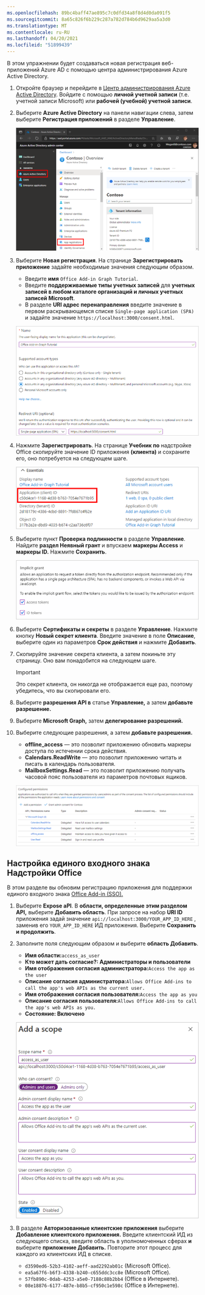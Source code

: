 ```yaml
---
ms.openlocfilehash: 89bc4baff47ae895c7c0dfd34a8f8d4d0da091f5
ms.sourcegitcommit: 8a65c826f6b229c287a782d784b6d9629aa5a3d0
ms.translationtype: MT
ms.contentlocale: ru-RU
ms.lasthandoff: 04/20/2021
ms.locfileid: "51899439"
---
```

<!-- markdownlint-disable MD002 MD041 -->

В этом упражнении будет создаваться новая регистрация веб-приложений Azure AD с помощью центра администрирования Azure Active Directory.

1. Откройте браузер и перейдите в [Центр администрирования Azure Active Directory](https://aad.portal.azure.com). Войдите с помощью **личной учетной записи** (т.е. учетной записи Microsoft) или **рабочей (учебной) учетной записи**.

1. Выберите **Azure Active Directory** на панели навигации слева, затем выберите **Регистрация приложений** в разделе **Управление**.

    ![Снимок экрана регистрации приложения ](images/app-registrations.png)

1. Выберите **Новая регистрация**. На странице **Зарегистрировать приложение** задайте необходимые значения следующим образом.

    - Введите **имя** `Office Add-in Graph Tutorial`.
    - Введите **поддерживаемые типы учетных записей** для **учетных записей в любом каталоге организаций и личных учетных записей Microsoft**.
    - В разделе **URI адрес перенаправления** введите значение в первом раскрывающемся списке `Single-page application (SPA)` и задайте значение `https://localhost:3000/consent.html`.

    ![Снимок экрана со страницей регистрации приложения](images/register-an-app.png)

1. Нажмите **Зарегистрировать**. На странице **Учебник по** надстройке Office скопируйте значение ID приложения **(клиента)** и сохраните его, оно потребуется на следующем шаге.

    ![Снимок экрана с идентификатором приложения для новой регистрации](images/application-id.png)

1. Выберите пункт **Проверка подлинности** в разделе **Управление**. Найдите **раздел Неявный грант** и впускаем **маркеры Access** и **маркеры ID.** Нажмите **Сохранить**.

    ![Снимок экрана: раздел "Неявное предоставление разрешения"](./images/aad-implicit-grant.png)

1. Выберите **Сертификаты и секреты** в разделе **Управление**. Нажмите кнопку **Новый секрет клиента**. Введите значение в поле **Описание**, выберите один из параметров **Срок действия** и нажмите **Добавить**.

1. Скопируйте значение секрета клиента, а затем покиньте эту страницу. Оно вам понадобится на следующем шаге.

    > [!IMPORTANT]
    > Это секрет клиента, он никогда не отображается еще раз, поэтому убедитесь, что вы скопировали его.

1. Выберите **разрешения API в** статье **Управление,** а затем **добавьте разрешение.**

1. Выберите **Microsoft Graph,** затем **делегирование разрешений.**

1. Выберите следующие разрешения, а затем **добавьте разрешения.**

    - **offline_access** — это позволит приложению обновить маркеры доступа по истечении срока действия.
    - **Calendars.ReadWrite** — это позволит приложению читать и писать в календарь пользователя.
    - **MailboxSettings.Read** — это позволит приложению получать часовой пояс пользователя из параметров почтовых ящиков.

    ![Снимок экрана настроенных разрешений](images/configured-permissions.png)

## <a name="configure-office-add-in-single-sign-on"></a>Настройка единого входного знака Надстройки Office

В этом разделе вы обновим регистрацию приложения для поддержки единого входного знака [Office Add-in (SSO).](https://docs.microsoft.com/office/dev/add-ins/develop/sso-in-office-add-ins)

1. Выберите **Expose aPI**. В **области, определенные этим разделом API,** выберите **Добавить область**. При запросе на набор **URI ID** приложения задай значение `api://localhost:3000/YOUR_APP_ID_HERE` , заменив его `YOUR_APP_ID_HERE` ИД приложения. Выберите **Сохранить и продолжить**.

1. Заполните поля следующим образом и выберите **область Добавить**.

    - **Имя области:**`access_as_user`
    - **Кто может дать согласие?: Администраторы и пользователи**
    - **Имя отображения согласия администратора:**`Access the app as the user`
    - **Описание согласия администратора:**`Allows Office Add-ins to call the app's web APIs as the current user.`
    - **Имя отображения согласия пользователя:**`Access the app as you`
    - **Описание согласия пользователя:**`Allows Office Add-ins to call the app's web APIs as you.`
    - **Состояние: Включено**

    ![Снимок экрана формы Добавить область](images/add-scope.png)

1. В разделе **Авторизованные клиентские приложения** выберите **Добавление клиентского приложения.** Введите клиентский ИД из следующего списка, введите область в уполномоченных сферах **и** выберите **приложение Добавить.** Повторите этот процесс для каждого из клиентских ИД в списке.

    - `d3590ed6-52b3-4102-aeff-aad2292ab01c` (Microsoft Office).
    - `ea5a67f6-b6f3-4338-b240-c655ddc3cc8e` (Microsoft Office).
    - `57fb890c-0dab-4253-a5e0-7188c88b2bb4` (Office в Интернете).
    - `08e18876-6177-487e-b8b5-cf950c1e598c` (Office в Интернете).
